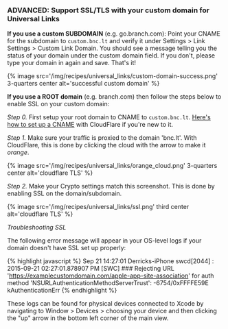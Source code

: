 ### ADVANCED: Support SSL/TLS with your custom domain for Universal Links

**If you use a custom SUBDOMAIN** (e.g. go.branch.com): Point your CNAME for the subdomain to `custom.bnc.lt` and verify it under Settings > Link Settings > Custom Link Domain. You should see a message telling you the status of your domain under the custom domain field. If you don't, please type your domain in again and save. That's it!

{% image src='/img/recipes/universal_links/custom-domain-success.png' 3-quarters center alt='successful custom domain' %}

**If you use a ROOT domain** (e.g. branch.com) then follow the steps below to enable SSL on your custom domain:

 _Step 0._ First setup your root domain to CNAME to `custom.bnc.lt`. [Here's how to set up a CNAME](https://support.cloudflare.com/hc/en-us/articles/200169046-How-do-I-add-a-CNAME-record-) with CloudFlare if you're new to it. 

 _Step 1._ Make sure your traffic is proxied to the domain 'bnc.lt'. With CloudFlare, this is done by clicking the cloud with the arrow to make it _orange_.

{% image src='/img/recipes/universal_links/orange_cloud.png' 3-quarters center alt='cloudflare TLS' %}

 _Step 2._ Make your Crypto settings match this screenshot. This is done by enabling SSL on the domain/subdomain.

{% image src='/img/recipes/universal_links/ssl.png' third center alt='cloudflare TLS' %}

 _Troubleshooting SSL_

The following error message will appear in your OS-level logs if your domain doesn't have SSL set up properly:

{% highlight javascript %}
Sep 21 14:27:01 Derricks-iPhone swcd[2044] <Notice>: 2015-09-21 02:27:01.878907 PM [SWC] ### Rejecting URL 'https://examplecustomdomain.com/apple-app-site-association' for auth method 'NSURLAuthenticationMethodServerTrust': -6754/0xFFFFE59E kAuthenticationErr
{% endhighlight %}

These logs can be found for physical devices connected to Xcode by navigating to Window > Devices > choosing your device and then clicking the "up" arrow in the bottom left corner of the main view.